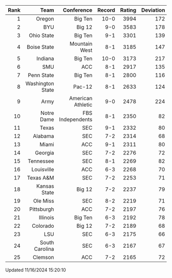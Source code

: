 | Rank  | Team                 | Conference           | Record   | Rating | Deviation |
| ---:  | ---:                 | ---:                 | ---:     | ---:   | ---:      |
| 1     | Oregon               | Big Ten              | 10-0     | 3994   | 172       |
| 2     | BYU                  | Big 12               | 9-0      | 3583   | 178       |
| 3     | Ohio State           | Big Ten              | 9-1      | 3301   | 139       |
| 4     | Boise State          | Mountain West        | 8-1      | 3185   | 147       |
| 5     | Indiana              | Big Ten              | 10-0     | 3173   | 217       |
| 6     | SMU                  | ACC                  | 8-1      | 2917   | 135       |
| 7     | Penn State           | Big Ten              | 8-1      | 2800   | 116       |
| 8     | Washington State     | Pac-12               | 8-1      | 2633   | 124       |
| 9     | Army                 | American Athletic    | 9-0      | 2478   | 224       |
| 10    | Notre Dame           | FBS Independents     | 8-1      | 2350   | 82        |
| 11    | Texas                | SEC                  | 9-1      | 2332   | 80        |
| 12    | Alabama              | SEC                  | 7-2      | 2314   | 68        |
| 13    | Miami                | ACC                  | 9-1      | 2311   | 80        |
| 14    | Georgia              | SEC                  | 7-2      | 2276   | 72        |
| 15    | Tennessee            | SEC                  | 8-1      | 2269   | 82        |
| 16    | Louisville           | ACC                  | 6-3      | 2268   | 70        |
| 17    | Texas A&M            | SEC                  | 7-2      | 2253   | 71        |
| 18    | Kansas State         | Big 12               | 7-2      | 2237   | 79        |
| 19    | Ole Miss             | SEC                  | 8-2      | 2219   | 71        |
| 20    | Pittsburgh           | ACC                  | 7-2      | 2197   | 76        |
| 21    | Illinois             | Big Ten              | 6-3      | 2192   | 78        |
| 22    | Colorado             | Big 12               | 7-2      | 2189   | 68        |
| 23    | LSU                  | SEC                  | 6-3      | 2175   | 66        |
| 24    | South Carolina       | SEC                  | 6-3      | 2167   | 67        |
| 25    | Clemson              | ACC                  | 7-2      | 2165   | 72        |

Updated 11/16/2024 15:20:10
